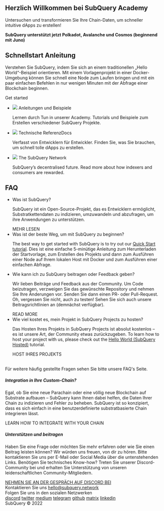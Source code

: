<link rel="stylesheet" href="/assets/style/welcome.css" as="style" />
<div class="top2Sections">
  <section class="welcomeWords">
    <div class="main">
      <div>
        <h2 class="welcomeTitle">Herzlich Willkommen bei SubQuery <span> Academy </span></h2>
        <p>Untersuchen und transformieren Sie Ihre Chain-Daten, um schneller intuitive dApps zu erstellen!</p>
        <p><strong>SubQuery unterstützt jetzt Polkadot, Avalanche und Cosmos (beginnend mit Juno)</strong></p>
      </div>
    </div>
  </section>
  <section class="startSection main">
    <div>
      <h2 class="title">Schnellstart <span>Anleitung</span></h2>
      <p>Verstehen Sie SubQuery, indem Sie sich an einem traditionellen „Hello World“-Beispiel orientieren. Mit einem Vorlagenprojekt in einer Docker-Umgebung können Sie schnell eine Node zum Laufen bringen und mit ein paar einfachen Befehlen in nur wenigen Minuten mit der Abfrage einer Blockchain beginnen.
      </p>
      <span class="button">
        <router-link :to="{path: '/quickstart/quickstart.html'}"> 
          <span>Get started</span>
        </router-link>
      </span>
    </div>
  </section>
</div>
<div class="main">
  <div>
    <ul class="list">
      <li>
        <router-link :to="{path: '/academy/tutorials_examples/introduction.html'}">
          <div>
            <img src="/assets/img/tutorialsIcon.svg" />
            <span>Anleitungen und Beispiele</span>
            <p>Lernen durch Tun in unserer Academy. Tutorials und Beispiele zum Erstellen verschiedener SubQuery Projekte.           </p>
          </div>
        </router-link>
      </li>
      <li>
        <router-link :to="{path: '/build/introduction.html'}"> 
          <div>
            <img src="/assets/img/docsIcon.svg" />
            <span>Technische ReferenzDocs</span>
            <p>Verfasst von Entwicklern für Entwickler. Finden Sie, was Sie brauchen, um schnell tolle dApps zu erstellen.</p>
          </div>
        </router-link>
      </li>
      <li>
        <router-link :to="{path: '/subquery_network/introduction.html'}"> 
          <div>
            <img src="/assets/img/networkIcon.svg" />
            <span>The SubQuery Network</span>
            <p>SubQuery’s decentralised future. Read more about how indexers and consumers are rewarded.</p>
          </div>
        </router-link>
      </li>
    </ul>
  </div>
</div>
<section class="faqSection main">
  <div>
    <h2 class="title">FAQ</h2>
    <ul class="faqList">
      <li>
        <div class="title">Was ist SubQuery?</div>
        <div class="content">
          <p>SubQuery ist ein Open-Source-Projekt, das es Entwicklern ermöglicht, Substratkettendaten zu indizieren, umzuwandeln und abzufragen, um ihre Anwendungen zu unterstützen.</p>
          <span class="more">
            <router-link :to="{path: '/faqs/faqs.html#what-is-subquery'}">MEHR LESEN</router-link>
          </span>
        </div>
      </li>
      <li>
        <div class="title">Was ist der beste Weg, um mit SubQuery zu beginnen?</div>
        <div class="content">
          <p>The best way to get started with SubQuery is to try out our <a href="/quickstart/quickstart.html">Quick Start tutorial</a>. Dies ist eine einfache 5-minütige Anleitung zum Herunterladen der Startvorlage, zum Erstellen des Projekts und dann zum Ausführen einer Node auf Ihrem lokalen Host mit Docker und zum Ausführen einer einfachen Abfrage. </p>
        </div>
      </li>
      <li>
        <div class="title">Wie kann ich zu SubQuery beitragen oder Feedback geben?</div>
        <div class="content">
          <p>Wir lieben Beiträge und Feedback aus der Community. Um Code beizutragen, verzweigen Sie das gewünschte Repository und nehmen Sie Ihre Änderungen vor. Senden Sie dann einen PR- oder Pull-Request. Oh, vergessen Sie nicht, auch zu testen! Sehen Sie sich auch unsere Beitragsrichtlinien an (demnächst verfügbar). </p>
          <span class="more">
            <router-link :to="{path: '/faqs/faqs.html#how-can-i-contribute-or-give-feedback-to-subquery'}">READ MORE</router-link>
          </span> 
        </div>
      </li>
      <li>
        <div class="title">Wie viel kostet es, mein Projekt in SubQuery Projects zu hosten?</div>
        <div class="content">
          <p>Das Hosten Ihres Projekts in SubQuery Projects ist absolut kostenlos – es ist unsere Art, der Community etwas zurückzugeben. To learn how to host your project with us, please check out the <a href="https://academy.subquery.network/run_publish/publish.html">Hello World (SubQuery Hosted)</a> tutorial.</p>
          <span class="more">
            <router-link :to="{path: '/run_publish/publish.html'}">HOST IHRES PROJEKTS</router-link>
          </span>
        </div>
      </li>
    </ul><br>
    Für weitere häufig gestellte Fragen sehen Sie bitte unsere <router-link :to="{path: '/faqs/faqs.html'}">FAQ's</router-link> Seite.    
  </div>
</section>
<section class="main">
  <div>
    <div class="lastIntroduce lastIntroduce_1">
        <h5>Integration in Ihre Custom-Chain?</h5>
        <p>Egal, ob Sie eine neue Parachain oder eine völlig neue Blockchain auf Substrate aufbauen – SubQuery kann Ihnen dabei helfen, die Daten Ihrer Chain zu indizieren und Fehler zu beheben. SubQuery ist so konzipiert, dass es sich einfach in eine benutzerdefinierte substratbasierte Chain integrieren lässt.</p>
        <span class="more">
          <router-link :to="{path: '/build/manifest.html#custom-substrate-and-cosmos-chains'}">LEARN HOW TO INTEGRATE WITH YOUR CHAIN</router-link>
        </span>
    </div>
    <div class="lastIntroduce lastIntroduce_2">
        <h5>Unterstützen und beitragen</h5>
        <p>Haben Sie eine Frage oder möchten Sie mehr erfahren oder wie Sie einen Beitrag leisten können? Wir würden uns freuen, von dir zu hören. Bitte kontaktieren Sie uns per E-Mail oder Social Media über die untenstehenden Links. Benötigen Sie technisches Know-how? Treten Sie unserer Discord-Community bei und erhalten Sie Unterstützung von unseren leidenschaftlichen Community-Mitgliedern. </p>
        <a class="more" target="_blank" href="https://discord.com/invite/subquery">NEHMEN SIE AN DER GESPRÄCH AUF DISCORD BEI</a>
    </div>
    </div>
</section>
<section class="main connectSection">
  <div class="email">
    <span>Kontaktieren Sie uns</span>
    <a href="mailto:hello@subquery.network">hello@subquery.network</a>
  </div>
  <div>
    <div>Folgen Sie uns in den sozialen Netzwerken</div>
    <div class="connectWay">
      <a href="https://discord.com/invite/78zg8aBSMG" target="_blank" class="connectDiscord">discord</a>
      <a href="https://twitter.com/subquerynetwork" target="_blank" class="connectTwitter">twitter</a>
      <a href="https://medium.com/@subquery" target="_blank" class="connectMedium">medium</a>
      <a href="https://t.me/subquerynetwork" target="_blank" class="connectTelegram">telegram</a>
      <a href="https://github.com/OnFinality-io/subql" target="_blank" class="connectGithub">github</a>
      <a href="https://matrix.to/#/#subquery:matrix.org" target="_blank" class="connectMatrix">matrix</a>
      <a href="https://www.linkedin.com/company/subquery/" target="_blank" class="connectLinkedin">linkedin</a>
    </div>
  </div>
</section>
</div> </div>
<div class="footer">
  <div class="main"><div>SubQuery © 2022</div></div>
</div>
<script charset="utf-8" src="/assets/js/welcome.js"></script>
